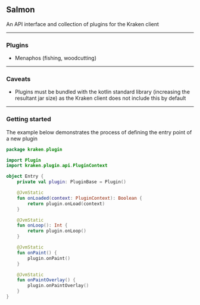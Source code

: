 ## Salmon

An API interface and collection of plugins for the Kraken client

---

### Plugins

- Menaphos (fishing, woodcutting)

---

### Caveats

- Plugins must be bundled with the kotlin standard library (increasing the resultant jar size) as the Kraken client does not include this by default

---

### Getting started

The example below demonstrates the process of defining the entry point of a new plugin

```kotlin
package kraken.plugin

import Plugin
import kraken.plugin.api.PluginContext

object Entry {
    private val plugin: PluginBase = Plugin()

    @JvmStatic
    fun onLoaded(context: PluginContext): Boolean {
        return plugin.onLoad(context)
    }

    @JvmStatic
    fun onLoop(): Int {
        return plugin.onLoop()
    }

    @JvmStatic
    fun onPaint() {
        plugin.onPaint()
    }

    @JvmStatic
    fun onPaintOverlay() {
        plugin.onPaintOverlay()
    }
}

```
